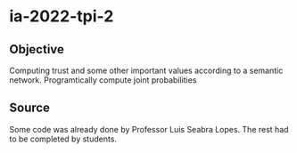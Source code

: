 # ia-2022-tpi-2

## Objective

Computing trust and some other important values according to a semantic network.
Programtically compute joint probabilities

## Source
Some code was already done by Professor Luis Seabra Lopes.
The rest had to be completed by students.
